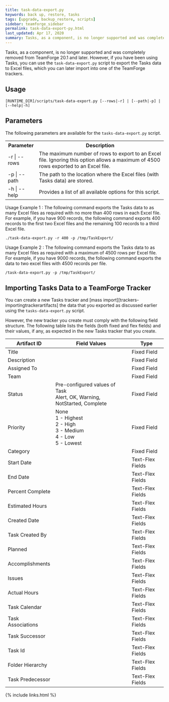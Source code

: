 ```yaml
---
title: task-data-export.py
keywords: back up, restore, tasks
tags: [upgrade, backup_restore, scripts]
sidebar: teamforge_sidebar
permalink: task-data-export-py.html
last_updated: Apr 17, 2020
summary: Tasks, as a component, is no longer supported and was completely removed from TeamForge 20.1 and later. The task-data-export.py script is used to back up the Tasks data.
---
```

<!-- Artifact artf397074 : Documentation for task decommission in CTF -->
Tasks, as a component, is no longer supported and was completely removed from TeamForge 20.1 and later. However, if you have been using Tasks, you can use the `task-data-export.py` script to export the Tasks data to Excel files, which you can later import into one of the TeamForge trackers.

## Usage

```shell
[RUNTIME_DIR]/scripts/task-data-export.py [--rows|-r] | [--path|-p] | [--help|-h]
````

## Parameters

The following parameters are available for the `tasks-data-export.py` script.

<table>
	<tr>
		<th>Parameter</th>
		<th>Description</th>
	</tr>
	<tr>
		<td>-r | --rows</td>
		<td>The maximum number of rows to export to an Excel file. Ignoring this option allows a maximum of 4500 rows exported to an Excel file.</td>
	</tr>
	<tr>
		<td>-p | --path</td>
		<td>The path to the location where the Excel files (with Tasks data) are stored.</td>
	</tr>
	<tr>
		<td>-h | --help</td>
		<td>Provides a list of all available options for this script.</td>
	</tr>
</table>

Usage Example 1
: The following command exports the Tasks data to as many Excel files as required with no more than 400 rows in each Excel file. For example, if you have 900 records, the following command exports 400 records to the first two Excel files and the remaining 100 records to a third Excel file.

   ```shell
   ./task-data-export.py -r 400 -p /tmp/TaskExport/
   ````

Usage Example 2
: The following command exports the Tasks data to as many Excel files as required with a maximum of 4500 rows per Excel file. For example, if you have 9000 records, the following command exports the data to two excel files with 4500 records per file. 

   ```shell
   /task-data-export.py -p /tmp/TaskExport/
   ````

## Importing Tasks Data to a TeamForge Tracker

You can create a new Tasks tracker and [mass import][trackers-importingtrackerartifacts] the data that you exported as discussed earlier using the `tasks-data-export.py` script. 

However, the new tracker you create must comply with the following field structure. The following table lists the fields (both fixed and flex fields) and their values, if any, as expected in the new Tasks tracker that you create. 

| Artifact ID 	| Field Values 	| Type 	|
|-------------------	|--------------------------------------------------------------------------	|------------------	|
| Title 	|  	| Fixed Field 	|
| Description 	|  	| Fixed Field 	|
| Assigned To 	|  	| Fixed Field 	|
| Team 	|  	| Fixed Field 	|
| Status 	| Pre-configured values of Task<br>Alert, OK, Warning, NotStarted, Complete 	| Fixed Field 	|
| Priority 	| None<br>1 - Highest<br>2 - High<br>3 - Medium<br>4 - Low<br>5 - Lowest 	| Fixed Field 	|
| Category 	|  	| Fixed Field 	|
| Start Date 	|  	| Text-Flex Fields 	|
| End Date 	|  	| Text-Flex Fields 	|
| Percent Complete 	|  	| Text-Flex Fields 	|
| Estimated Hours 	|  	| Text-Flex Fields 	|
| Created Date 	|  	| Text-Flex Fields 	|
| Task Created By 	|  	| Text-Flex Fields 	|
| Planned 	|  	| Text-Flex Fields 	|
| Accomplishments 	|  	| Text-Flex Fields 	|
| Issues 	|  	| Text-Flex Fields 	|
| Actual Hours 	|  	| Text-Flex Fields 	|
| Task Calendar 	|  	| Text-Flex Fields 	|
| Task Associations 	|  	| Text-Flex Fields 	|
| Task Successor 	|  	| Text-Flex Fields 	|
| Task Id 	|  	| Text-Flex Fields 	|
| Folder Hierarchy 	|  	| Text-Flex Fields 	|
| Task Predecessor 	|  	| Text-Flex Fields 	| 

{% include links.html %}